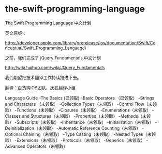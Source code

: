 the-swift-programming-language
==============================

The Swift Programming Language 中文计划

英文原版：

https://developer.apple.com/library/prerelease/ios/documentation/Swift/Conceptual/Swift_Programming_Language/

之前，我们完成了 jQuery Fundamentals 中文计划

http://wiki.huihoo.com/wiki/JQuery_Fundamentals

我们期望把技术翻译工作持续推进下去。

翻译：百货购iOS团队、灰狐翻译小组




Language Guide
-The Basics (已领取)
-Basic Operators （已领取）
-Strings and Characters （未领取）
-Collection Types（未领取）
-Control Flow（未领取）
-Functions（未领取）
-Closures（未领取）
-Enumerations（未领取）
-Classes and Structures（未领取）
-Properties（未领取）
-Methods（未领取）
-Subscripts（未领取）
-Inheritance（未领取）
-Initialization（未领取）
-Deinitialization（未领取）
-Automatic Reference Counting（未领取）
-Optional Chaining（未领取）
-Type Casting（未领取）
-Nested Types（未领取）
-Extensions（未领取）
-Protocols（未领取）
-Generics（未领取）
-Advanced Operators（未领取）
